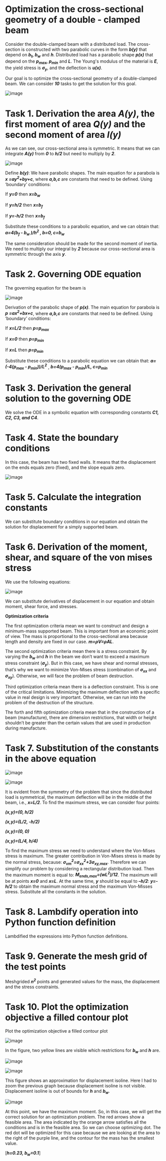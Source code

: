 # Optimization the cross-sectional geometry of a double - clamped beam
Consider the double-clamped beam with a distributed load. The cross-section is constructed with two parabolic curves in the form ***b(y)*** that depend on ***b<sub>t</sub>, b<sub>w</sub>*** and ***h***. Distributed load has a parabolic shape ***p(x)*** that depend on the ***p<sub>max</sub>, p<sub>min</sub>*** and ***L***. The Young's modulus of the material is ***E***, the yield stress is ***σ<sub>y</sub>***, and the deflection is ***u(x)***. 

Our goal is to optimize the cross-sectional geometry of a double-clamped beam. We can consider ***10*** tasks to get the solution for this goal.  

![image](https://user-images.githubusercontent.com/89813720/194971716-1ac941a8-9e12-453e-9e7c-619f41197742.png)

# Task 1. Derivation the area ***A(y)***, the first moment of area ***Q(y)*** and the second moment of area ***I(y)***

As we can see, our cross-sectional area is symmetric. It means that we can integrate ***A(y)*** from ***0*** to ***h/2*** but need to multiply by ***2***.

![image](https://user-images.githubusercontent.com/89813720/194971819-2f12612c-085d-469c-8e03-49d12bf49d15.png)

Define ***b(y)***:
We have parabolic shapes. The main equation for a parabola is
***x =ay<sup>2</sup>+by+c***, where ***a,b,c*** are constants that need to be defined. Using ‘boundary’ conditions: 

If ***y=0*** then ***x=b<sub>w</sub>***

If ***y=h/2*** then ***x=b<sub>f</sub>***

If ***y=-h/2*** then ***x=b<sub>f</sub>***

Substitute these conditions to a parabolic equation, and we can obtain that:
 ***a=4(b<sub>f</sub> - b<sub>w</sub> )/h<sup>2</sup> ,  b=0, c=b<sub>w</sub>***

The same consideration should be made for the second moment of inertia. We need to multiply our integral by ***2*** because our cross-sectional area is symmetric through the axis ***y***.

# Task 2. Governing ODE equation

The governing equation for the beam is 

![image](https://user-images.githubusercontent.com/89813720/195144101-d7c49f4a-02a9-4fb0-8fa5-43ee4604d873.png)

Derivation of the parabolic shape of ***p(x)***. The main equation for parabola is ***p =ax<sup>2</sup>+bx+c***, where ***a,b,c*** are constants that need to be defined. Using ‘boundary’ conditions: 

If ***x=L/2*** then ***p=p<sub>max</sub>***

If ***x=0*** then ***p=p<sub>min</sub>***

If ***x=L*** then ***p=p<sub>min</sub>***

Substitute these conditions to a parabolic equation we can obtain that:
 ***a=(-4(p<sub>max</sub> - p<sub>min</sub>))/L<sup>2</sup>*** ,  ***b=4(p<sub>max</sub> - p<sub>min</sub>)/L, c=p<sub>min</sub>***
 
# Task 3. Derivation the general solution to the governing ODE

We solve the ODE in a symbolic equation with corresponding constants ***C1, C2, C3, and C4***.

# Task 4. State the boundary conditions

In this case, the beam has two fixed walls. It means that the displacement on the ends equals zero (fixed), and the slope equals zero. 

![image](https://user-images.githubusercontent.com/89813720/195144321-4ba6a47b-2270-4411-b73c-c9883f971143.png)

# Task 5. Calculate the integration constants

We can substitute boundary conditions in our equation and obtain the solution for displacement for a simply supported beam. 

# Task 6. Derivation of the moment, shear, and square of the von mises stress 

We use the following equations:

![image](https://user-images.githubusercontent.com/89813720/195144391-bb4ad757-86e7-404c-be30-87b4bf3b2eca.png)

We can substitute derivatives of displacement in our equation and obtain moment, shear force, and stresses.

**Optimization criteria**

The first optimization criteria mean we want to construct and design a minimum-mass supported beam. This is important from an economic point of view. The mass is proportional to the cross-sectional area because length and density are fixed in our case. ***m=ρV=ρAL***. 

The second optimization criteria mean there is a stress constraint. By varying the ***b<sub>w</sub>***  and ***h*** in the beam we don’t want to exceed a maximum stress constraint (***σ<sub>y</sub>***). But in this case, we have shear and normal stresses, that’s why we want to minimize Von-Mises stress (combination of ***σ<sub>xx</sub>*** and ***σ<sub>xy</sub>***). Otherwise, we will face the problem of beam destruction. 

Third optimization criteria mean there is a deflection constraint. This is one of the critical limitations. Minimizing the maximum deflection with a specific value in real design is very important. Otherwise, we can run into the problem of the destruction of the structure. 

The forth and fifth optimization criteria mean that in the construction of a beam (manufacture), there are dimension restrictions, that width or height shouldn’t be greater than the certain values that are used in production during manufacture. 

# Task 7. Substitution of the constants in the above equation

![image](https://user-images.githubusercontent.com/89813720/195144624-ea72ede0-6aa6-4a52-b621-37bcede906f6.png)

![image](https://user-images.githubusercontent.com/89813720/195144710-1f49265a-ea32-426a-a828-2d3c1c124354.png)


It is evident from the symmetry of the problem that since the distributed load is symmetrical, the maximum deflection will be in the middle of the beam, i.e., ***x=L/2***.
To find the maximum stress, we can consider four points: 

***(x,y)=(0, h/2)***

***(x,y)=(L/2, -h/2)***

***(x,y)=(0, 0)***

***(x,y)=(L/4, h/4)***

To find the maximum stress we need to understand where the Von-Mises stress is maximum. The greater contribution in Von-Mises stress is made by the normal stress, because: ***σ<sub>vm</sub><sup>2</sup>=σ<sub>xx</sub><sup>2</sup>+3σ<sub>xy,</sub><sub>max</sub>***. Therefore we can simplify our problem by considering a rectangular distribution load.
Then the maximum moment is equal to: 
***M<sub>ends,max</sub>=(wL<sup>2</sup>)/12***.  The maximum will be at points ***x=0*** and ***x=L***.
At the same time, ***y*** should be equal to ***–h/2***: ***y=-h/2*** to obtain the maximum normal stress and the maximum Von-Misses stress. 
Substitute all the constants in the solution.

# Task 8. Lambdify operation into Python function definition

Lambdified the expressions into Python function definitions. 

# Task 9. Generate the mesh grid of the test points

Meshgrided ***n<sup>2</sup>*** points and generated values for the mass, the displacement and the stress constraints. 

# Task 10. Plot the optimization objective a filled contour plot

Plot the optimization objective a filled contour plot

![image](https://user-images.githubusercontent.com/89813720/195145078-8f5ac670-a1c1-48a8-aa9c-0e814fc42f35.png)

In the figure, two yellow lines are visible which restrictions for ***b<sub>w</sub>*** and ***h*** are. 

![image](https://user-images.githubusercontent.com/89813720/195145169-b22686e0-fc31-4243-8883-77ed3ad0c2f4.png)

![image](https://user-images.githubusercontent.com/89813720/195145246-c705de54-c220-40f4-bd14-a13ba57be971.png)


This figure shows an approximation for displacement isoline. Here I had to zoom the previous graph because displacement isoline is not visible. Displacement isoline is out of bounds for ***h*** and ***b<sub>w</sub>***.

![image](https://user-images.githubusercontent.com/89813720/195145361-a1970e9a-8788-4bd0-81de-ab1bef15afd0.png)

At this point, we have the maximum moment. So, in this case, we will get the correct solution for an optimization problem. The red arrows show a feasible area. The area indicated by the orange arrow satisfies all the conditions and is in the feasible area. So we can choose optimizing dot. The red dot will be optimized for this case because we are looking at the area to the right of the purple line, and the contour for the mass has the smallest value. 

[***h=0.23, b<sub>w</sub>=0.1***]
